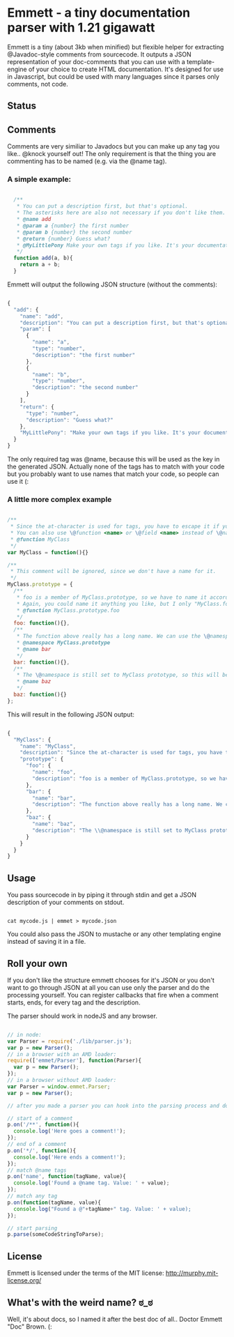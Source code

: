 # Emmett - a tiny documentation parser with 1.21 gigawatt

Emmett is a tiny (about 3kb when minified) but flexible helper for extracting @Javadoc-style comments from sourcecode. 
It outputs a JSON representation of your doc-comments that you can use with a template-engine of your choice to create HTML documentation.
It's designed for use in Javascript, but could be used with many languages since it parses only comments, not code. 

## Status



## Comments


Comments are very similiar to Javadocs but you can make up any tag you like.. @knock yourself out! 
The only requirement is that the thing you are commenting has to be named (e.g. via the @name tag). 

### A simple example:


```javascript

  /**
   * You can put a description first, but that's optional.
   * The asterisks here are also not necessary if you don't like them.
   * @name add
   * @param a {number} the first number
   * @param b {number} the second number
   * @return {number} Guess what?
   * @MyLittlePony Make your own tags if you like. It's your documentation, dude..
   */
  function add(a, b){
    return a + b;
  }

```

Emmett will output the following JSON structure (without the comments):

```javascript

{
  "add": {
    "name": "add",
    "description": "You can put a description first, but that's optional. \n The asterisks here are also not necessary if you don't like them.",
    "param": [
      {
        "name": "a",
        "type": "number",
        "description": "the first number"
      },
      {
        "name": "b",
        "type": "number",
        "description": "the second number"
      }
    ],
    "return": {
      "type": "number",
      "description": "Guess what?"
    },
    "MyLittlePony": "Make your own tags if you like. It's your documentation, dude.."
  }
}

```

The only required tag was @name, because this will be used as the key in the generated JSON. 
Actually none of the tags has to match with your code but you probably want to use names that match your code, so people can use it (:


### A little more complex example


```javascript

/**
 * Since the at-character is used for tags, you have to escape it if you want to use it in descriptions:
 * You can also use \@function <name> or \@field <name> instead of \@name <name> for added metadata. If none of the is present the comment will be ignored.
 * @function MyClass
 */
var MyClass = function(){}

/**
 * This comment will be ignored, since we don't have a name for it.
 */
MyClass.prototype = {
  /**
   * foo is a member of MyClass.prototype, so we have to name it accordingly to get that.
   * Again, you could name it anything you like, but I only "MyClass.foo" or "MyClass.prototype.foo" really makes sense.
   * @function MyClass.prototype.foo
   */
  foo: function(){},
  /**
   * The function above really has a long name. We can use the \@namespace tag to tell emmett that everything after this should be members of MyClass.prototype:
   * @namespace MyClass.prototype
   * @name bar
   */
  bar: function(){},
  /**
   * The \@namespace is still set to MyClass prototype, so this will be put in there too.
   * @name baz
   */
  baz: function(){}
};

```

This will result in the following JSON output:

```javascript

{
  "MyClass": {
    "name": "MyClass",
    "description": "Since the at-character is used for tags, you have to escape it if you want to use it in descriptions:\nYou can also use \\@function <name> or \\@field <name> instead of \\@name <name> for added metadata. If none of the is present the comment will be ignored.",
    "prototype": {
      "foo": {
        "name": "foo",
        "description": "foo is a member of MyClass.prototype, so we have to name it accordingly to get that.\nAgain, you could name it anything you like, but I only \"MyClass.foo\" or \"MyClass.prototype.foo\" really makes sense."
      },
      "bar": {
        "name": "bar",
        "description": "The function above really has a long name. We can use the \\@namespace tag to tell emmett that everything after this should be members of MyClass.prototype:"
      },
      "baz": {
        "name": "baz",
        "description": "The \\@namespace is still set to MyClass prototype, so this will be put in there too."
      }
    }
  }
}

```


## Usage


You pass sourcecode in by piping it through stdin and get a JSON description of your comments on stdout.

```

cat mycode.js | emmet > mycode.json

```

You could also pass the JSON to mustache or any other templating engine instead of saving it in a file.



## Roll your own


If you don't like the structure emmett chooses for it's JSON or you don't want to go through JSON at all you can use only the parser and do the processing yourself. You can register callbacks that fire when a comment starts, ends, for every tag and the description.

The parser should work in nodeJS and any browser.

```javascript

// in node:
var Parser = require('./lib/parser.js');
var p = new Parser();
// in a browser with an AMD loader:
require(['emmet/Parser'], function(Parser){
  var p = new Parser();
});
// in a browser without AMD loader:
var Parser = window.emmet.Parser;
var p = new Parser();

// after you made a parser you can hook into the parsing process and do some stuff 

// start of a comment
p.on('/**', function(){
  console.log('Here goes a comment!');
});
// end of a comment
p.on('*/', function(){
  console.log('Here ends a comment!');
});
// match @name tags
p.on('name', function(tagName, value){
  console.log('Found a @name tag. Value: ' + value);
});
// match any tag
p.on(function(tagName, value){ 
  console.log("Found a @"+tagName+" tag. Value: ' + value);
});

// start parsing
p.parse(someCodeStringToParse);


```




## License


Emmett is licensed under the terms of the MIT license: http://murphy.mit-license.org/



## What's with the weird name? ಠ_ಠ

Well, it's about docs, so I named it after the best doc of all.. Doctor Emmett "Doc" Brown. (:
